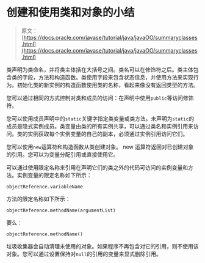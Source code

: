 # 创建和使用类和对象的小结

> 原文： [https://docs.oracle.com/javase/tutorial/java/javaOO/summaryclasses.html](https://docs.oracle.com/javase/tutorial/java/javaOO/summaryclasses.html)

类声明为类命名，并将类主体括在大括号之间。类名可以在修饰符之后。类主体包含类的字段，方法和构造函数。类使用字段来包含状态信息，并使用方法来实现行为。初始化类的新实例的构造函数使用类的名称，看起来像没有返回类型的方法。

您可以通过相同的方式控制对类和成员的访问：在声明中使用`public`等访问修饰符。

您可以使用成员声明中的`static`关键字指定类变量或类方法。未声明为`static`的成员是隐式实例成员。类变量由类的所有实例共享，可以通过类名和实例引用来访问。类的实例获取每个实例变量的自己的副本，必须通过实例引用访问它们。

您可以使用`new`运算符和构造函数从类创建对象。 new 运算符返回对已创建对象的引用。您可以为变量分配引用或直接使用它。

可以通过使用限定名称来引用在声明它们的类之外的代码可访问的实例变量和方法。实例变量的限定名称如下所示：

```
objectReference.variableName

```

方法的限定名称如下所示：

```
objectReference.methodName(argumentList)

```

要么：

```
objectReference.methodName()

```

垃圾收集器会自动清理未使用的对象。如果程序不再包含对它的引用，则不使用该对象。您可以通过设置保持对`null`的引用的变量来显式删除引用。